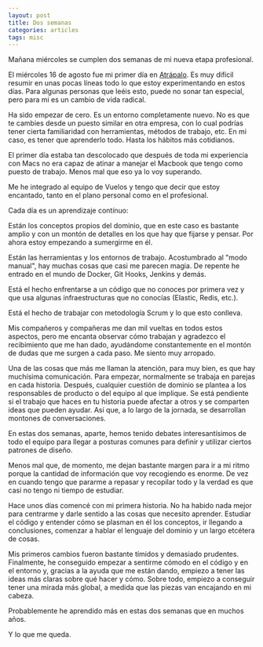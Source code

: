 ```yaml
---
layout: post
title: Dos semanas
categories: articles
tags: misc
---
```


Mañana miércoles se cumplen dos semanas de mi nueva etapa profesional.

El miércoles 16 de agosto fue mi primer día en [Atrápalo](http://www.atrapalo.com). Es muy difícil resumir en unas pocas líneas todo lo que estoy experimentando en estos días. Para algunas personas que leéis esto, puede no sonar tan especial, pero para mi es un cambio de vida radical.

Ha sido empezar de cero. Es un entorno completamente nuevo. No es que te cambies desde un puesto similar en otra empresa, con lo cual podrías tener cierta familiaridad con herramientas, métodos de trabajo, etc. En mi caso, es tener que aprenderlo todo. Hasta los hábitos más cotidianos.

El primer día estaba tan descolocado que después de toda mi experiencia con Macs no era capaz de atinar a manejar el Macbook que tengo como puesto de trabajo. Menos mal que eso ya lo voy superando.

Me he integrado al equipo de Vuelos y tengo que decir que estoy encantado, tanto en el plano personal como en el profesional.

Cada día es un aprendizaje contínuo:

Están los conceptos propios del dominio, que en este caso es bastante amplio y con un montón de detalles en los que hay que fijarse y pensar. Por ahora estoy empezando a sumergirme en él.

Están las herramientas y los entornos de trabajo. Acostumbrado al "modo manual", hay muchas cosas que casi me parecen magia. De repente he entrado en el mundo de Docker, Git Hooks, Jenkins y demás.

Está el hecho enfrentarse a un código que no conoces por primera vez y que usa algunas infraestructuras que no conocías (Elastic, Redis, etc.).

Está el hecho de trabajar con metodología Scrum y lo que esto conlleva.

Mis compañeros y compañeras me dan mil vueltas en todos estos aspectos, pero me encanta observar cómo trabajan y agradezco el recibimiento que me han dado, ayudándome constantemente en el montón de dudas que me surgen a cada paso. Me siento muy arropado.

Una de las cosas que más me llaman la atención, para muy bien, es que hay muchísima comunicación. Para empezar, normalmente se trabaja en parejas en cada historia. Después, cualquier cuestión de dominio se plantea a los responsables de producto o del equipo al que implique. Se está pendiente si el trabajo que haces en tu historia puede afectar a otros y se comparten ideas que pueden ayudar. Así que, a lo largo de la jornada, se desarrollan montones de conversaciones.

En estas dos semanas, aparte, hemos tenido debates interesantísimos de todo el equipo para llegar a posturas comunes para definir y utilizar ciertos patrones de diseño.

Menos mal que, de momento, me dejan bastante margen para ir a mi ritmo porque la cantidad de información que voy recogiendo es enorme. De vez en cuando tengo que pararme a repasar y recopilar todo y la verdad es que casi no tengo ni tiempo de estudiar.

Hace unos días comencé con mi primera historia. No ha habido nada mejor para centrarme y darle sentido a las cosas que necesito aprender. Estudiar el código y entender cómo se plasman en él los conceptos, ir llegando a conclusiones, comenzar a hablar el lenguaje del dominio y un largo etcétera de cosas.

Mis primeros cambios fueron bastante tímidos y demasiado prudentes. Finalmente, he conseguido empezar a sentirme cómodo en el código y en el entorno y, gracias a la ayuda que me están dando, empiezo a tener las ideas más claras sobre qué hacer y cómo. Sobre todo, empiezo a conseguir tener una mirada más global, a medida que las piezas van encajando en mi cabeza.

Probablemente he aprendido más en estas dos semanas que en muchos años.

Y lo que me queda.

 

 
